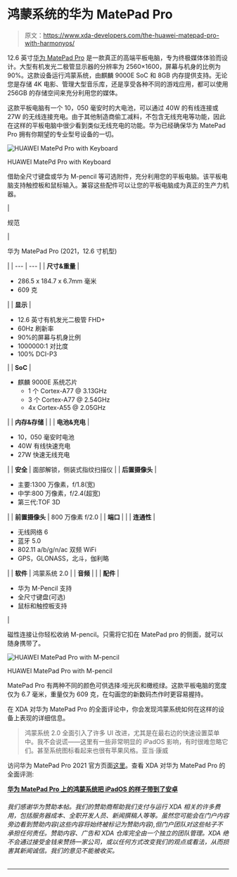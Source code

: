 # 鸿蒙系统的华为 MatePad Pro

> 原文：<https://www.xda-developers.com/the-huawei-matepad-pro-with-harmonyos/>

12.6 英寸[华为 MatePad Pro](https://forum.xda-developers.com/f/huawei-matepad-pro-2021.12337/) 是一款真正的高端平板电脑，专为终极媒体体验而设计。大型有机发光二极管显示器的分辨率为 2560×1600，屏幕与机身的比例为 90%。这款设备运行鸿蒙系统，由麒麟 9000E SoC 和 8GB 内存提供支持。无论您是存储 4K 电影、管理大型音乐库，还是享受各种不同的游戏应用，都可以使用 256GB 的存储空间来充分利用您的媒体。

这款平板电脑有一个 10，050 毫安时的大电池，可以通过 40W 的有线连接或 27W 的无线连接充电。由于其他制造商偷工减料，不包含无线充电等功能，因此在这样的平板电脑中很少看到类似无线充电的功能。华为已经确保华为 MatePad Pro 拥有你期望的专业型号设备的一切。

 <picture>![HUAWEI MatePd Pro with Keyboard](img/c6522f911fe4b576d2b1a6521e8dd845.png)</picture> 

HUAWEI MatePd Pro with Keyboard

借助全尺寸键盘或华为 M-pencil 等可选附件，充分利用您的平板电脑。该平板电脑支持触控板和鼠标输入。兼容这些配件可以让您的平板电脑成为真正的生产力机器。

| 

规范

 | 

华为 MatePad Pro (2021，12.6 寸机型)

 |
| --- | --- |
| **尺寸&重量** | 

*   286.5 x 184.7 x 6.7mm 毫米
*   609 克

 |
| **显示** | 

*   12.6 英寸有机发光二极管 FHD+
*   60Hz 刷新率
*   90%的屏幕与机身比例
*   1000000:1 对比度
*   100% DCI-P3

 |
| **SoC** | 

*   麒麟 9000E 系统芯片
    *   1 个 Cortex-A77 @ 3.13GHz
    *   3 个 Cortex-A77 @ 2.54GHz
    *   4x Cortex-A55 @ 2.05GHz

 |
| **内存&存储** |  |
| **电池&充电** | 

*   10，050 毫安时电池
*   40W 有线快速充电
*   27W 快速无线充电

 |
| **安全** | 面部解锁，侧装式指纹扫描仪 |
| **后置摄像头** | 

*   主要:1300 万像素，f/1.8(宽)
*   中学:800 万像素，f/2.4(超宽)
*   第三代:TOF 3D

 |
| **前置摄像头** | 800 万像素 f/2.0 |
| **端口** |  |
| **连通性** | 

*   无线网络 6
*   蓝牙 5.0
*   802.11 a/b/g/n/ac 双频 WiFi
*   GPS，GLONASS，北斗，伽利略

 |
| **软件** | 鸿蒙系统 2.0 |
| **音频** |  |
| **配件** | 

*   华为 M-Pencil 支持
*   全尺寸键盘(可选)
*   鼠标和触控板支持

 |

磁性连接让你轻松收纳 M-pencil。只需将它扣在 MatePad pro 的侧面，就可以随身携带了。

 <picture>![HUAWEI MatePad Pro with M-pencil](img/42dc09982ef1b7c44deb3a9392159fb0.png)</picture> 

HUAWEI MatePad Pro with M-pencil

MatePad Pro 有两种不同的颜色可供选择:哑光灰和橄榄绿。这款平板电脑的宽度仅为 6.7 毫米，重量仅为 609 克，在勾画您的新数码杰作时更容易握持。

在 XDA 对华为 MatePad Pro 的全面评论中，你会发现鸿蒙系统如何在这样的设备上表现的详细信息。

> 鸿蒙系统 2.0 全面引入了许多 UI 改进，尤其是在最右边的快速设置菜单中。我不会说谎——这里有一些非常明显的 iPadOS 影响，有时很难忽略它们。甚至系统图标看起来也很有苹果风格。亚当·康威

访问华为 MatePad Pro 2021 官方页面[这里](https://consumer.huawei.com/en/tablets/matepad-pro-12-6/)。查看 XDA 对华为 MatePad Pro 的全面评测:

**[华为 MatePad Pro 上的鸿蒙系统把 iPadOS 的样子带到了安卓](https://www.xda-developers.com/harmonyos-on-huawei-matepad-pro-impressions/)**

###### *我们感谢华为赞助本帖。我们的赞助商帮助我们支付与运行 XDA 相关的许多费用，包括服务器成本、全职开发人员、新闻撰稿人等等。虽然您可能会在门户内容旁边看到赞助内容(这些内容将始终被标记为赞助内容),但门户团队对这些帖子不承担任何责任。赞助内容、广告和 XDA 仓库完全由一个独立的团队管理。XDA 绝不会通过接受金钱来赞扬一家公司，或以任何方式改变我们的观点或看法，从而损害其新闻诚信。我们的意见不能被收买。*

****